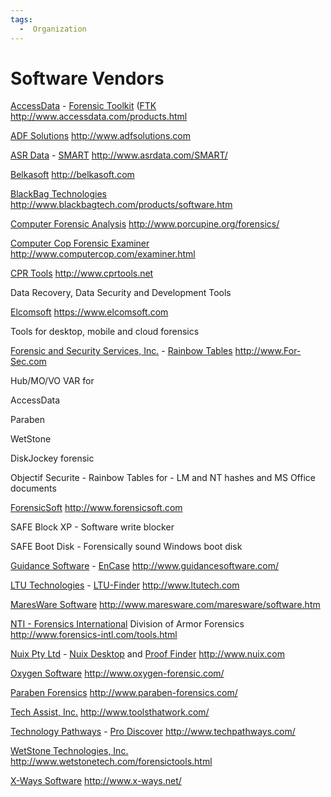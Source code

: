 ```yaml
---
tags:
  -  Organization
---
```

# Software Vendors

[AccessData](accessdata.md) - [Forensic Toolkit](forensic_toolkit.md) ([FTK](ftk.md)
<http://www.accessdata.com/products.html>

<!-- -->

[ADF Solutions](adf_solutions.md)
<http://www.adfsolutions.com>

<!-- -->

[ASR Data](asr_data.md) - [SMART](smart.md)
<http://www.asrdata.com/SMART/>

<!-- -->

[Belkasoft](belkasoft.md)
<http://belkasoft.com>

<!-- -->

[BlackBag Technologies](blackbag_technologies.md)
<http://www.blackbagtech.com/products/software.htm>

<!-- -->

[Computer Forensic Analysis](computer_forensic_analysis.md)
<http://www.porcupine.org/forensics/>

<!-- -->

[Computer Cop Forensic Examiner](computer_cop_forensic_examiner.md)
<http://www.computercop.com/examiner.html>

<!-- -->

[CPR Tools](cpr_tools.md)
<http://www.cprtools.net>

Data Recovery, Data Security and Development Tools

<!-- -->

[Elcomsoft](elcomsoft.md)
<https://www.elcomsoft.com>

Tools for desktop, mobile and cloud forensics

<!-- -->

[Forensic and Security Services, Inc.](forensic_and_security_services,_inc..md) - [Rainbow Tables](rainbow_tables.md)
<http://www.For-Sec.com>

Hub/MO/VO VAR for

<!-- -->


AccessData

Paraben

WetStone

DiskJockey forensic

Objectif Securite - Rainbow Tables for - LM and NT hashes and MS Office
documents

<!-- -->

[ForensicSoft](forensicsoft.md)
<http://www.forensicsoft.com>

SAFE Block XP - Software write blocker

SAFE Boot Disk - Forensically sound Windows boot disk

<!-- -->

[Guidance Software](guidance_software.md) - [EnCase](encase.md)
<http://www.guidancesoftware.com/>

<!-- -->

[LTU Technologies](ltu_technologies.md) - [LTU-Finder](LTU-Finder.md)
<http://www.ltutech.com>

<!-- -->

[MaresWare Software](maresware_software.md)
<http://www.maresware.com/maresware/software.htm>

<!-- -->

[NTI - Forensics International](nti_-_forensics_international.md) Division of Armor Forensics
<http://www.forensics-intl.com/tools.html>

<!-- -->

[Nuix Pty Ltd](nuix_pty_ltd.md) - [Nuix Desktop](nuix_desktop.md) and [Proof Finder](proof_finder.md)
<http://www.nuix.com>

<!-- -->

[Oxygen Software](oxygen_software.md)
<http://www.oxygen-forensic.com/>

<!-- -->

[Paraben Forensics](paraben_forensics.md)
<http://www.paraben-forensics.com/>

<!-- -->

[Tech Assist, Inc.](tech_assist,_inc..md)
<http://www.toolsthatwork.com/>

<!-- -->

[Technology Pathways](technology_pathways.md) - [Pro Discover](pro_discover.md)
<http://www.techpathways.com/>

<!-- -->

[WetStone Technologies, Inc.](wetstone_technologies_inc.md)
<http://www.wetstonetech.com/forensictools.html>

<!-- -->

[X-Ways Software](x-ways_software.md)
<http://www.x-ways.net/>

